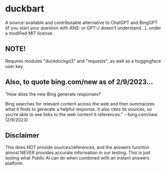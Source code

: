 # duckbart
A source-available and contributable alternative to ChatGPT and BingGPT (if you start your question with ANS: or GPT-J doesn't understand...), under a modified MIT license.

## NOTE!

Requires modules "duckduckgo3" and "requests", as well as a huggingface user key.

## Also, to quote bing.com/new as of 2/9/2023...
"How does the new Bing generate responses?

Bing searches for relevant content across the web and then summarizes what it finds to generate a helpful response. It also cites its sources, so you're able to see links to the web content it references." --bing.com/new (2/9/2023)

## Disclaimer

This does NOT provide sources/references, and the answers function almost NEVER provides accurate information in our testing. This is just testing what Public AI can do when combined with an instant answers platform.
